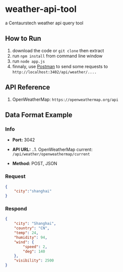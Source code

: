 # weather-api-tool
a Centaurstech weather api query tool

## How to Run

1. download the code or `git clone` then extract
2. run `npm install` from command line window
3. run `node app.js`
4. finnaly, use [Postman](https://www.getpostman.com/) to send some requests to `http://localhost:3402/api/weather/....`

## API Reference
1. OpenWeatherMap: `https://openweathermap.org/api`

## Data Format Example

### Info

+ **Port:** 3042

+ **API URL:** 
..1. OpenWeatherMap current: `/api/weather/openweathermap/current`

+ **Method:** POST, JSON

### Request
```json
{
    "city":"shanghai"
}
```

### Respond
```json
{
    "city": "Shanghai",
    "country": "CN",
    "temp": 24,
    "humidity": 94,
    "wind": {
        "speed": 2,
        "deg": 140
    },
    "visibility": 2500
}
```

